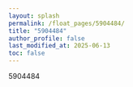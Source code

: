 ```yaml
---
layout: splash
permalink: /float_pages/5904484/
title: "5904484"
author_profile: false
last_modified_at: 2025-06-13
toc: false
---
```

 
5904484
